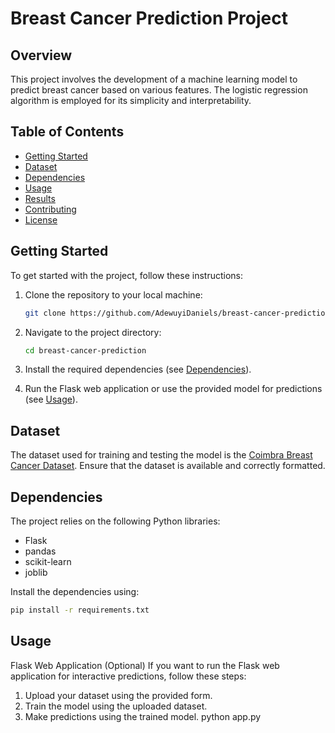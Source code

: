 # Breast Cancer Prediction Project

## Overview

This project involves the development of a machine learning model to predict breast cancer based on various features. The logistic regression algorithm is employed for its simplicity and interpretability.

## Table of Contents

- [Getting Started](#getting-started)
- [Dataset](#dataset)
- [Dependencies](#dependencies)
- [Usage](#usage)
- [Results](#results)
- [Contributing](#contributing)
- [License](#license)

## Getting Started

To get started with the project, follow these instructions:

1. Clone the repository to your local machine:

    ```bash
    git clone https://github.com/AdewuyiDaniels/breast-cancer-prediction.git
    ```

2. Navigate to the project directory:

    ```bash
    cd breast-cancer-prediction
    ```

3. Install the required dependencies (see [Dependencies](#dependencies)).

4. Run the Flask web application or use the provided model for predictions (see [Usage](#usage)).

## Dataset

The dataset used for training and testing the model is the [Coimbra Breast Cancer Dataset]([link-to-dataset](https://www.kaggle.com/datasets/tanshihjen/coimbra-breastcancer)). Ensure that the dataset is available and correctly formatted.

## Dependencies

The project relies on the following Python libraries:

- Flask
- pandas
- scikit-learn
- joblib

Install the dependencies using:

```bash
pip install -r requirements.txt
```

## Usage
Flask Web Application (Optional)
If you want to run the Flask web application for interactive predictions, follow these steps:

1. Upload your dataset using the provided form.
2. Train the model using the uploaded dataset.
3. Make predictions using the trained model.
python app.py
